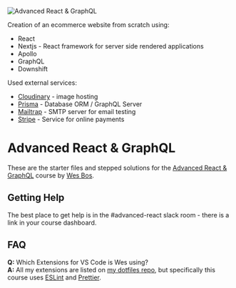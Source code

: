 ![Advanced React & GraphQL](https://advancedreact.com/images/ARG/arg-facebook-share.png)

Creation of an ecommerce website from scratch using:
* React 
* Nextjs - React framework for server side rendered applications 
* Apollo
* GraphQL
* Downshift 

Used external services:
* [Cloudinary](https://cloudinary.com) - image hosting
* [Prisma](https://www.prisma.io/) - Database ORM / GraphQL Server
* [Mailtrap](https://mailtrap.io/) - SMTP server for email testing
* [Stripe](https://stripe.com/) - Service for online payments

# Advanced React & GraphQL

These are the starter files and stepped solutions for the [Advanced React & GraphQL](https://AdvancedReact.com) course by [Wes Bos](https://WesBos.com/).

## Getting Help

The best place to get help is in the #advanced-react slack room - there is a link in your course dashboard.

## FAQ

**Q:** Which Extensions for VS Code is Wes using?  
**A:** All my extensions are listed on [my dotfiles repo](https://github.com/wesbos/dotfiles), but specifically this course uses [ESLint](https://github.com/Microsoft/vscode-eslint) and [Prettier](https://github.com/prettier/prettier-vscode).
